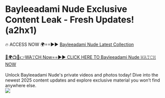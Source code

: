 # Bayleeadami Nude Exclusive Content Leak - Fresh Updates! (a2hx1)

🔥 ACCESS NOW 🌍==►► <a href="https://tinyurl.com/yc657z5k" rel="nofollow">Bayleeadami Nude Latest Collection</a>
<br><br>
[🔴🌍📺📱👉WA𝚃CH Now==►► CLICK HERE TO Bayleeadami Nude 𝚆𝙰𝚃𝙲𝙷 NOW](https://tinyurl.com/yc657z5k)
<br><br>
Unlock Bayleeadami Nude's private videos and photos today! Dive into the newest 2025 content updates and explore exclusive material you won’t find anywhere else.
<br>
<a href="https://tinyurl.com/yc657z5k" rel="nofollow" data-target="animated-image.originalLink"><img src="https://camo.githubusercontent.com/8a4f000d20f83aca3bf7ec5f350d767afa0574a8a352519fd8cfa583a6f93a33/68747470733a2f2f692e696d6775722e636f6d2f644a486b345a712e676966" data-canonical-src="https://i.imgur.com/dJHk4Zq.gif" style="max-width: 100%; display: inline-block;" data-target="animated-image.originalImage"></a>
<br>
